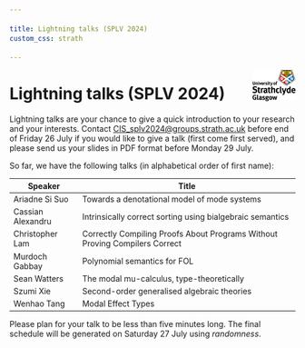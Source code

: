 ```yaml
---

title: Lightning talks (SPLV 2024)
custom_css: strath

---
```


<img src="assets/strath_fullcolour.jpg" style="float:right; max-width:15%" alt="University of Strathclyde logo" />

# Lightning talks (SPLV 2024)

Lightning talks are your chance to give a quick introduction to your research and your interests. Contact <CIS_splv2024@groups.strath.ac.uk> before end of Friday 26 July if you would like to give a talk (first come first served), and please send us your slides in PDF format before Monday 29 July.

So far, we have the following talks (in alphabetical order of first name):

| Speaker           | Title                                                                       |
| ----------------- | --------------------------------------------------------------------------- |
| Ariadne Si Suo    | Towards a denotational model of mode systems                                |
| Cassian Alexandru | Intrinsically correct sorting using bialgebraic semantics                   |
| Christopher Lam   | Correctly Compiling Proofs About Programs Without Proving Compilers Correct |
| Murdoch Gabbay    | Polynomial semantics for FOL                                                |
| Sean Watters      | The modal mu-calculus, type-theoretically                                   |
| Szumi Xie         | Second-order generalised algebraic theories                                 |
| Wenhao Tang       | Modal Effect Types                                                          |

Please plan for your talk to be less than five minutes long.
The final schedule will be generated on Saturday 27 July using *randomness*.
